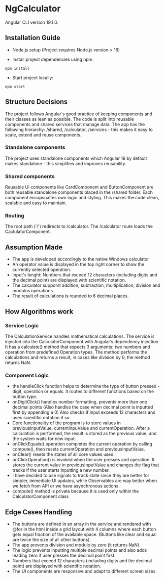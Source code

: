 # NgCalculator
Angular CLI version 19.1.0.

## Installation Guide
- Node.js setup (Project requires Node.js version > 18)

- Install project dependencies using npm: 
```
npm install
```

- Start project locally: 
```
npm start
```

## Structure Decisions
The project follows Angular's good practice of keeping components and their classes as lean as possible. 
The code is split into reusable components and shared services that manage data. 
The app has the following hierarchy: /shared, /calculator, /services - this makes it easy to scale, extend and reuse components.

### Standalone components
The project uses standalone components which Angular 19 by default makes standalone - this simplifies and improves reusability.
### Shared components
Reusable UI components like CardComponent and ButtonComponent are both reusable standalone components placed in the /shared folder.
Each component encapsualtes own logic and styling. This makes the code clean, scalable and easy to maintain. 
### Routing 
The root path ('/') redirects to /calculator. The /calculator route loads the CaclulatorComponent.


## Assumption Made
- The app is developed accordingly to the native Windows calculator
- An operator value is displayed in the top right corner to show the currently selected operation.
- Input's lenght: Numbers that exceed 12 characters (including digits and the decimal point) are displayed with scientific notation.
- The calculator supporst addition, subtraction, multiplication, division and modulus operations.
- The result of calculations is rounded to 6 decimal places.


## How Algorithms work
### Service Logic
The CalculationService handles mathematical calculations. The service is injected into the CalculatorComponent with Angular’s dependency injection. It has a calculate() method that expects 3 arguments: two numbers and operation from predefined Operation types.
The method performs the calculations and returns a result, in cases like division by 0, the method returns NaN.
### Component Logic
- the handleClick function helps to determine the type of button pressed - digit, operation or equals. It routes to different functions based on the button type.
- onDigitClick() handles number formatting, prevents more than one decimal points (Also handles the case when decimal point is inputted first by appending a 0) Also checks if input exceeds 12 characters and uses scientific notation if so.
- Core functionality of the program is to store values in previousInputValue, currentInpuValue and currentOperation. After a calculation is performed, the result is stored as the previous value, and the system waits for new input.
- onClickEquals() operation completes the current operation by calling compute(), then resets currentOperation and previousInputValue.
- onClear() resets the states of all core values used.
- onClickOperation() is invoked when the user presses and operation. It stores the current value in previousInputValue and changes the flag that tracks if the user starts inputting a new number.
- I have decided to use signals to track state since they are better for simpler, immediate UI updates, while Observables are way better when we fetch from API or we have asynchronous actions. 
- compute() method is private because it is used only within the CalculatorComponent class


## Edge Cases Handling
- The buttons are defined in an array in the service and rendered with @for in the html inside a grid layout with 4 columns where each button gets equal fraction of the available space. (Buttons like clear and equal are twice the size of all other buttons).
- The app prevents division and modulo by zero (it returns NaN).
- The logic prevents inputting multiple decimal points and also adds leading zero if user presses the decimal point first.
- Numbers that exceed 12 characters (including digits and the decimal point) are displayed with scientific notation.
- The UI components are responsive and adapt to different screen sizes.


